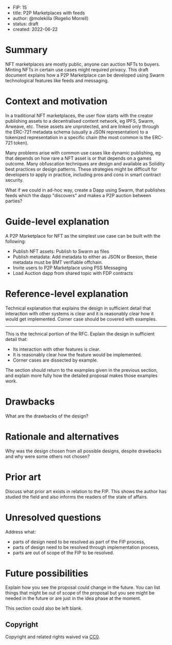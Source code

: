 - FIP: 15
- title: P2P Marketplaces with feeds
- author: @molekilla (Rogelio Morrell)
- status: draft
- created: 2022-06-22

# Summary

NFT marketplaces are mostly public, anyone can auction NFTs to buyers. Minting NFTs in certain use cases might required privacy. This draft document explains how a P2P Marketplace can be developed using Swarm technological features like feeds and messaging.

# Context and motivation
In a traditional NFT marketplaces, the user flow starts with the creator publishing assets to a decentralised content network, eg IPFS, Swarm, Arweave, etc. These assets are unprotected, and are linked only through the ERC-721 metadata schema (usually a JSON representation) to a tokenized representation in a specific chain (the most common is the ERC-721 token).

Many problems arise with common use cases like dynamic publishing, eg that depends on how rare a NFT asset is or that depends on a games outcome. Many obfuscation techniques are design and available as Solidity best practices or design patterns. These strategies might be difficult for developers to apply in practice, including pros and cons in smart contract security.

What if we could in ad-hoc way, create a Dapp using Swarm, that publishes feeds which the dapp "discovers" and makes a P2P auction between parties?


# Guide-level explanation

A  P2P Marketplace for NFT as the simplest use case can be built with the following:

- Publish NFT assets: Publish to Swarm as files
- Publish metadata: Add metadata to either as JSON or Beeson, these metadata must be BMT verifiable offchain.
- Invite users to P2P Marketplace using PSS Messaging
- Load Auction dapp from shared topic with FDP contracts

# Reference-level explanation
Technical explanation that explains the design in sufficient detail that interaction with other systems is clear and it is reasonably clear how it would get implemented. Corner case should be covered with examples.

------

This is the technical portion of the RFC. Explain the design in sufficient detail that:

- Its interaction with other features is clear.
- It is reasonably clear how the feature would be implemented.
- Corner cases are dissected by example.

The section should return to the examples given in the previous section, and explain more fully how the detailed proposal makes those examples work.

# Drawbacks
What are the drawbacks of the design?

# Rationale and alternatives
Why was the design chosen from all possible designs, despite drawbacks and why were some others not chosen?

# Prior art
Discuss what prior art exists in relation to the FIP. This shows the author has studied the field and also informs the readers of the state of affairs.


# Unresolved questions
Address what:

- parts of design need to be resolved as part of the FIP process,
- parts of design need to be resolved through implementation process,
- parts are out of scope of the FIP to be resolved.

# Future possibilities
Explain how you see the proposal could change in the future. You can list things that might be out of scope of the proposal but you see might be needed in the future or are just in the idea phase at the moment.

This section could also be left blank. 

## Copyright

Copyright and related rights waived via [CC0](https://creativecommons.org/publicdomain/zero/1.0/).

